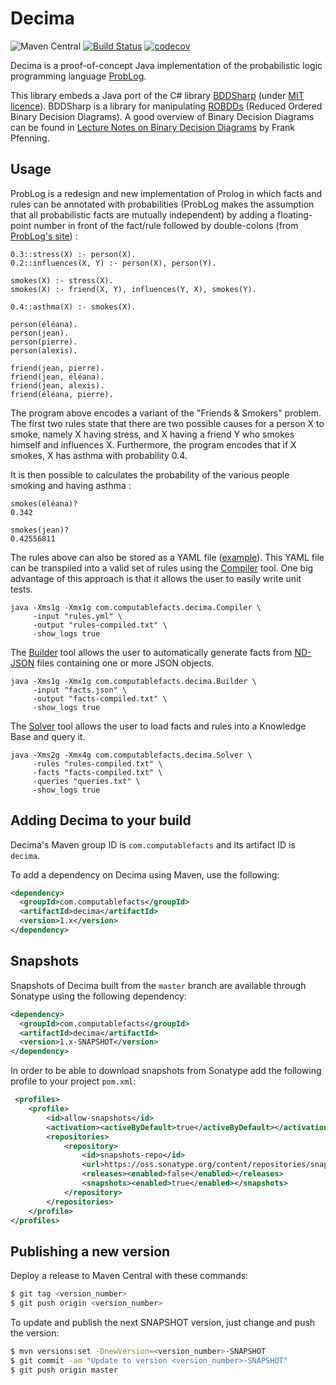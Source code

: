 # Decima

![Maven Central](https://img.shields.io/maven-central/v/com.computablefacts/decima)
[![Build Status](https://travis-ci.com/computablefacts/decima.svg?branch=master)](https://travis-ci.com/computablefacts/decima)
[![codecov](https://codecov.io/gh/computablefacts/decima/branch/master/graph/badge.svg)](https://codecov.io/gh/computablefacts/decima)

Decima is a proof-of-concept Java implementation of the probabilistic logic programming language [ProbLog](https://dtai.cs.kuleuven.be/problog).

This library embeds a Java port of the C# library [BDDSharp](https://github.com/ancailliau/BDDSharp) (under [MIT licence](https://opensource.org/licenses/mit-license.php)). 
BDDSharp is a library for manipulating [ROBDDs](https://en.wikipedia.org/wiki/Binary_decision_diagram) (Reduced Ordered 
Binary Decision Diagrams). A good overview of Binary Decision Diagrams can be found in [Lecture Notes on Binary Decision Diagrams](https://www.cs.cmu.edu/~fp/courses/15122-f10/lectures/19-bdds.pdf)
by Frank Pfenning.

## Usage

ProbLog is a redesign and new implementation of Prolog in which facts and rules can be annotated with probabilities 
(ProbLog makes the assumption that all probabilistic facts are mutually independent) by adding a floating-point number 
in front of the fact/rule followed by double-colons (from [ProbLog's site](https://dtai.cs.kuleuven.be/problog/tutorial/basic/05_smokers.html)) :

```
0.3::stress(X) :- person(X).
0.2::influences(X, Y) :- person(X), person(Y).

smokes(X) :- stress(X).
smokes(X) :- friend(X, Y), influences(Y, X), smokes(Y).

0.4::asthma(X) :- smokes(X).

person(éléana).
person(jean).
person(pierre).
person(alexis).

friend(jean, pierre).
friend(jean, éléana).
friend(jean, alexis).
friend(éléana, pierre).
```

The program above encodes a variant of the "Friends & Smokers" problem. The first two rules state that there are two 
possible causes for a person X to smoke, namely X having stress, and X having a friend Y who smokes himself and 
influences X. Furthermore, the program encodes that if X smokes, X has asthma with probability 0.4.

It is then possible to calculates the probability of the various people smoking and having asthma :

```
smokes(éléana)?
0.342

smokes(jean)?
0.42556811
```

The rules above can also be stored as a YAML file ([example](/src/resources/data/tests/valid-yaml.yml)). 
This YAML file can be transpiled into a valid set of rules using the [Compiler](/src/com/computablefacts/decima/Compiler.java) 
tool. One big advantage of this approach is that it allows the user to easily write 
unit tests.

```
java -Xms1g -Xmx1g com.computablefacts.decima.Compiler \
     -input "rules.yml" \
     -output "rules-compiled.txt" \
     -show_logs true
```

The [Builder](/src/com/computablefacts/decima/Builder.java) tool allows the user 
to automatically generate facts from [ND-JSON](http://ndjson.org/) files containing 
one or more JSON objects.

```
java -Xms1g -Xmx1g com.computablefacts.decima.Builder \
     -input "facts.json" \
     -output "facts-compiled.txt" \
     -show_logs true
```

The [Solver](/src/com/computablefacts/decima/Solver.java) tool allows the user to 
load facts and rules into a Knowledge Base and query it.

```
java -Xms2g -Xmx4g com.computablefacts.decima.Solver \
     -rules "rules-compiled.txt" \
     -facts "facts-compiled.txt" \
     -queries "queries.txt" \ 
     -show_logs true
```

## Adding Decima to your build

Decima's Maven group ID is `com.computablefacts` and its artifact ID is `decima`.

To add a dependency on Decima using Maven, use the following:

```xml
<dependency>
  <groupId>com.computablefacts</groupId>
  <artifactId>decima</artifactId>
  <version>1.x</version>
</dependency>
```

## Snapshots 

Snapshots of Decima built from the `master` branch are available through Sonatype 
using the following dependency:

```xml
<dependency>
  <groupId>com.computablefacts</groupId>
  <artifactId>decima</artifactId>
  <version>1.x-SNAPSHOT</version>
</dependency>
```

In order to be able to download snapshots from Sonatype add the following profile 
to your project `pom.xml`:

```xml
 <profiles>
    <profile>
        <id>allow-snapshots</id>
        <activation><activeByDefault>true</activeByDefault></activation>
        <repositories>
            <repository>
                <id>snapshots-repo</id>
                <url>https://oss.sonatype.org/content/repositories/snapshots</url>
                <releases><enabled>false</enabled></releases>
                <snapshots><enabled>true</enabled></snapshots>
            </repository>
        </repositories>
    </profile>
</profiles>
```

## Publishing a new version

Deploy a release to Maven Central with these commands:

```bash
$ git tag <version_number>
$ git push origin <version_number>
```

To update and publish the next SNAPSHOT version, just change and push the version:

```bash
$ mvn versions:set -DnewVersion=<version_number>-SNAPSHOT
$ git commit -am "Update to version <version_number>-SNAPSHOT"
$ git push origin master
```